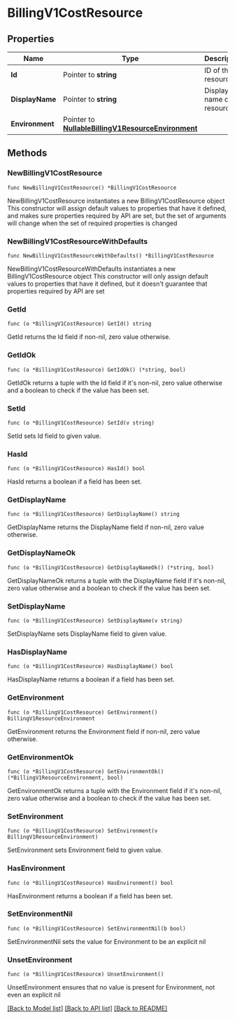 # BillingV1CostResource

## Properties

Name | Type | Description | Notes
------------ | ------------- | ------------- | -------------
**Id** | Pointer to **string** | ID of the resource. | [optional] 
**DisplayName** | Pointer to **string** | Display name of the resource. | [optional] 
**Environment** | Pointer to [**NullableBillingV1ResourceEnvironment**](BillingV1ResourceEnvironment.md) |  | [optional] 

## Methods

### NewBillingV1CostResource

`func NewBillingV1CostResource() *BillingV1CostResource`

NewBillingV1CostResource instantiates a new BillingV1CostResource object
This constructor will assign default values to properties that have it defined,
and makes sure properties required by API are set, but the set of arguments
will change when the set of required properties is changed

### NewBillingV1CostResourceWithDefaults

`func NewBillingV1CostResourceWithDefaults() *BillingV1CostResource`

NewBillingV1CostResourceWithDefaults instantiates a new BillingV1CostResource object
This constructor will only assign default values to properties that have it defined,
but it doesn't guarantee that properties required by API are set

### GetId

`func (o *BillingV1CostResource) GetId() string`

GetId returns the Id field if non-nil, zero value otherwise.

### GetIdOk

`func (o *BillingV1CostResource) GetIdOk() (*string, bool)`

GetIdOk returns a tuple with the Id field if it's non-nil, zero value otherwise
and a boolean to check if the value has been set.

### SetId

`func (o *BillingV1CostResource) SetId(v string)`

SetId sets Id field to given value.

### HasId

`func (o *BillingV1CostResource) HasId() bool`

HasId returns a boolean if a field has been set.

### GetDisplayName

`func (o *BillingV1CostResource) GetDisplayName() string`

GetDisplayName returns the DisplayName field if non-nil, zero value otherwise.

### GetDisplayNameOk

`func (o *BillingV1CostResource) GetDisplayNameOk() (*string, bool)`

GetDisplayNameOk returns a tuple with the DisplayName field if it's non-nil, zero value otherwise
and a boolean to check if the value has been set.

### SetDisplayName

`func (o *BillingV1CostResource) SetDisplayName(v string)`

SetDisplayName sets DisplayName field to given value.

### HasDisplayName

`func (o *BillingV1CostResource) HasDisplayName() bool`

HasDisplayName returns a boolean if a field has been set.

### GetEnvironment

`func (o *BillingV1CostResource) GetEnvironment() BillingV1ResourceEnvironment`

GetEnvironment returns the Environment field if non-nil, zero value otherwise.

### GetEnvironmentOk

`func (o *BillingV1CostResource) GetEnvironmentOk() (*BillingV1ResourceEnvironment, bool)`

GetEnvironmentOk returns a tuple with the Environment field if it's non-nil, zero value otherwise
and a boolean to check if the value has been set.

### SetEnvironment

`func (o *BillingV1CostResource) SetEnvironment(v BillingV1ResourceEnvironment)`

SetEnvironment sets Environment field to given value.

### HasEnvironment

`func (o *BillingV1CostResource) HasEnvironment() bool`

HasEnvironment returns a boolean if a field has been set.

### SetEnvironmentNil

`func (o *BillingV1CostResource) SetEnvironmentNil(b bool)`

 SetEnvironmentNil sets the value for Environment to be an explicit nil

### UnsetEnvironment
`func (o *BillingV1CostResource) UnsetEnvironment()`

UnsetEnvironment ensures that no value is present for Environment, not even an explicit nil

[[Back to Model list]](../README.md#documentation-for-models) [[Back to API list]](../README.md#documentation-for-api-endpoints) [[Back to README]](../README.md)


